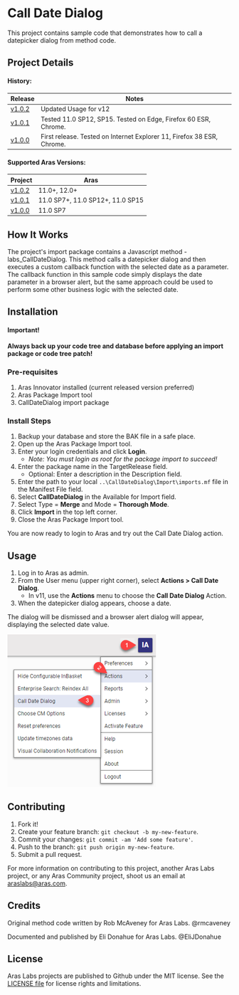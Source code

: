 # Call Date Dialog

This project contains sample code that demonstrates how to call a datepicker dialog from method code.

## Project Details

#### History:

Release | Notes
--------|--------
[v1.0.2](https://github.com/ArasLabs/call-date-dialog/releases/tag/v1.0.2) | Updated Usage for v12 
[v1.0.1](https://github.com/ArasLabs/call-date-dialog/releases/tag/v1.0.1) | Tested 11.0 SP12, SP15. Tested on Edge, Firefox 60 ESR, Chrome.
[v1.0.0](https://github.com/ArasLabs/call-date-dialog/releases/tag/v1.0.0) | First release. Tested on Internet Explorer 11, Firefox 38 ESR, Chrome.

#### Supported Aras Versions:

Project | Aras
--------|------
[v1.0.2](https://github.com/ArasLabs/call-date-dialog/releases/tag/v1.0.2) | 11.0+, 12.0+ 
[v1.0.1](https://github.com/ArasLabs/call-date-dialog/releases/tag/v1.0.1) | 11.0 SP7+, 11.0 SP12+, 11.0 SP15
[v1.0.0](https://github.com/ArasLabs/call-date-dialog/releases/tag/v1.0.0) | 11.0 SP7

## How It Works

The project's import package contains a Javascript method - labs_CallDateDialog. This method calls a datepicker dialog and then executes a custom callback function with the selected date as a parameter. The callback function in this sample code simply displays the date parameter in a browser alert, but the same approach could be used to perform some other business logic with the selected date.  

## Installation

#### Important!

**Always back up your code tree and database before applying an import package or code tree patch!**

### Pre-requisites

1. Aras Innovator installed (current released version preferred)
2. Aras Package Import tool
3. CallDateDialog import package

### Install Steps

1. Backup your database and store the BAK file in a safe place.
2. Open up the Aras Package Import tool.
3. Enter your login credentials and click **Login**.
   * _Note: You must login as root for the package import to succeed!_
4. Enter the package name in the TargetRelease field.
   * Optional: Enter a description in the Description field.
5. Enter the path to your local `..\CallDateDialog\Import\imports.mf` file in the Manifest File field.
6. Select **CallDateDialog** in the Available for Import field.
7. Select Type = **Merge** and Mode = **Thorough Mode**.
8. Click **Import** in the top left corner.
9. Close the Aras Package Import tool.

You are now ready to login to Aras and try out the Call Date Dialog action.

## Usage

1. Log in to Aras as admin.
2. From the User menu (upper right corner), select **Actions > Call Date Dialog**.
   - In v11, use the **Actions** menu to choose the **Call Date Dialog** Action.
3. When the datepicker dialog appears, choose a date.

The dialog will be dismissed and a browser alert dialog will appear, displaying the selected date value.

![Date Dialog Steps](./Screenshots/v12-action_steps.png)

## Contributing

1. Fork it!
2. Create your feature branch: `git checkout -b my-new-feature`.
3. Commit your changes: `git commit -am 'Add some feature'`.
4. Push to the branch: `git push origin my-new-feature`.
5. Submit a pull request.

For more information on contributing to this project, another Aras Labs project, or any Aras Community project, shoot us an email at araslabs@aras.com.

## Credits

Original method code written by Rob McAveney for Aras Labs. @rmcaveney

Documented and published by Eli Donahue for Aras Labs. @EliJDonahue

## License

Aras Labs projects are published to Github under the MIT license. See the [LICENSE file](./LICENSE.md) for license rights and limitations.
